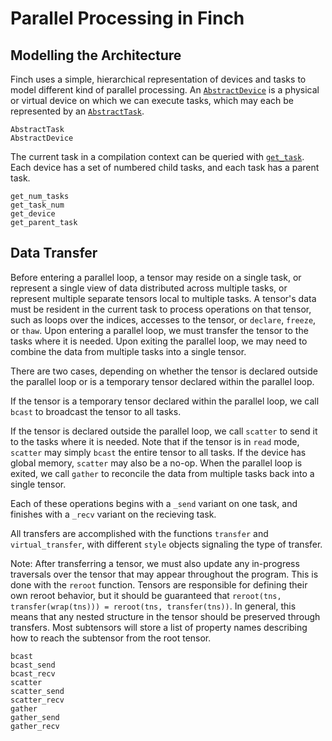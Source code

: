 # Parallel Processing in Finch

## Modelling the Architecture

Finch uses a simple, hierarchical representation of devices and tasks to model
different kind of parallel processing. An [`AbstractDevice`](@ref) is a physical or
virtual device on which we can execute tasks, which may each be represented by
an [`AbstractTask`](@ref).

```@docs
AbstractTask
AbstractDevice
```

The current task in a compilation context can be queried with
[`get_task`](@ref). Each device has a set of numbered child
tasks, and each task has a parent task.

```@docs
get_num_tasks
get_task_num
get_device
get_parent_task
```

## Data Transfer

Before entering a parallel loop, a tensor may reside on a single task, or
represent a single view of data distributed across multiple tasks, or represent
multiple separate tensors local to multiple tasks. A tensor's data must be
resident in the current task to process operations on that tensor, such as loops
over the indices, accesses to the tensor, or `declare`, `freeze`, or `thaw`.
Upon entering a parallel loop, we must transfer the tensor to the tasks
where it is needed. Upon exiting the parallel loop, we may need to combine
the data from multiple tasks into a single tensor.

There are two cases, depending on whether the tensor is declared outside the
parallel loop or is a temporary tensor declared within the parallel loop.

If the tensor is a temporary tensor declared within the parallel loop, we call
`bcast` to broadcast the tensor to all tasks.

If the tensor is declared outside the parallel loop, we call `scatter` to
send it to the tasks where it is needed. Note that if the tensor is in `read` mode,
`scatter` may simply `bcast` the entire tensor to all tasks. If the device has global
memory, `scatter` may also be a no-op. When the parallel loop is exited, we call
`gather` to reconcile the data from multiple tasks back into a single tensor.

Each of these operations begins with a `_send` variant on one task, and
finishes with a `_recv` variant on the recieving task.

All transfers are accomplished with the functions `transfer` and `virtual_transfer`, with
different `style` objects signaling the type of transfer.

Note: After transferring a tensor, we must also update any in-progress
traversals over the tensor that may appear throughout the program. This is done
with the `reroot` function. Tensors are responsible for defining their own
reroot behavior, but it should be guaranteed that `reroot(tns, transfer(wrap(tns))) = reroot(tns, transfer(tns))`. In general, this means that
any nested structure in the tensor should be preserved through transfers. Most
subtensors will store a list of property names describing how to reach the
subtensor from the root tensor.

```@docs
bcast
bcast_send
bcast_recv
scatter
scatter_send
scatter_recv
gather
gather_send
gather_recv
```
